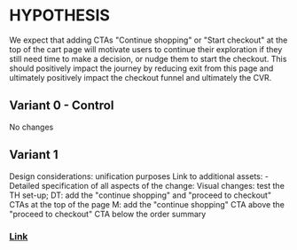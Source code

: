 # HYPOTHESIS
We expect that adding CTAs "Continue shopping" or "Start checkout" at the top of the cart page will motivate users to continue their exploration if they still need time to make a decision, or nudge them to start the checkout. This should positively impact the journey by reducing exit from this page and ultimately positively impact the checkout funnel and ultimately the CVR.

## Variant 0 - Control
No changes

## Variant 1 
Design considerations: unification purposes
Link to additional assets: -
Detailed specification of all aspects of the change:
Visual changes: test the TH set-up; 
DT: add the "continue shopping" and "proceed to checkout" CTAs at the top of the page
M: add the "continue shopping" CTA above the "proceed to checkout" CTA below the order summary


### [Link](https://app.asana.com/0/1189282136400003/1203045029007341/f)